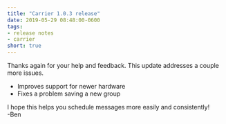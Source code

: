 ```yaml
---
title: "Carrier 1.0.3 release"
date: 2019-05-29 08:48:00-0600
tags:
- release notes
- carrier
short: true
---
```


Thanks again for your help and feedback. This update addresses a couple more issues.

- Improves support for newer hardware
- Fixes a problem saving a new group

I hope this helps you schedule messages more easily and consistently!  
-Ben
